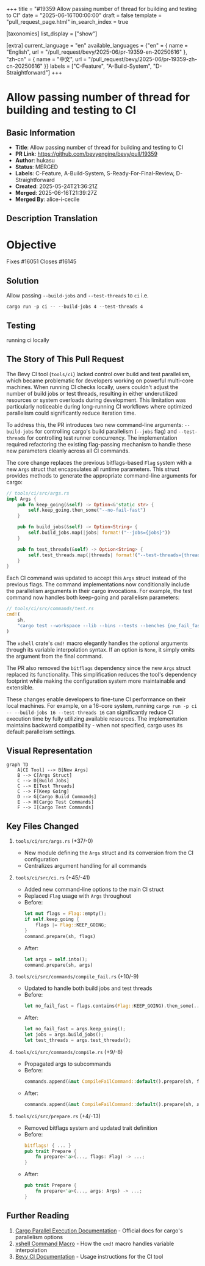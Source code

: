 +++
title = "#19359 Allow passing number of thread for building and testing to CI"
date = "2025-06-16T00:00:00"
draft = false
template = "pull_request_page.html"
in_search_index = true

[taxonomies]
list_display = ["show"]

[extra]
current_language = "en"
available_languages = {"en" = { name = "English", url = "/pull_request/bevy/2025-06/pr-19359-en-20250616" }, "zh-cn" = { name = "中文", url = "/pull_request/bevy/2025-06/pr-19359-zh-cn-20250616" }}
labels = ["C-Feature", "A-Build-System", "D-Straightforward"]
+++

# Allow passing number of thread for building and testing to CI

## Basic Information
- **Title**: Allow passing number of thread for building and testing to CI
- **PR Link**: https://github.com/bevyengine/bevy/pull/19359
- **Author**: hukasu
- **Status**: MERGED
- **Labels**: C-Feature, A-Build-System, S-Ready-For-Final-Review, D-Straightforward
- **Created**: 2025-05-24T21:36:21Z
- **Merged**: 2025-06-16T21:39:27Z
- **Merged By**: alice-i-cecile

## Description Translation
# Objective

Fixes #16051
Closes #16145

## Solution

Allow passing `--build-jobs` and `--test-threads` to `ci`
i.e.
```
cargo run -p ci -- --build-jobs 4 --test-threads 4
```

## Testing

running ci locally

## The Story of This Pull Request

The Bevy CI tool (`tools/ci`) lacked control over build and test parallelism, which became problematic for developers working on powerful multi-core machines. When running CI checks locally, users couldn't adjust the number of build jobs or test threads, resulting in either underutilized resources or system overloads during development. This limitation was particularly noticeable during long-running CI workflows where optimized parallelism could significantly reduce iteration time.

To address this, the PR introduces two new command-line arguments: `--build-jobs` for controlling cargo's build parallelism (`--jobs` flag) and `--test-threads` for controlling test runner concurrency. The implementation required refactoring the existing flag-passing mechanism to handle these new parameters cleanly across all CI commands.

The core change replaces the previous bitflags-based `Flag` system with a new `Args` struct that encapsulates all runtime parameters. This struct provides methods to generate the appropriate command-line arguments for cargo:

```rust
// tools/ci/src/args.rs
impl Args {
    pub fn keep_going(&self) -> Option<&'static str> {
        self.keep_going.then_some("--no-fail-fast")
    }

    pub fn build_jobs(&self) -> Option<String> {
        self.build_jobs.map(|jobs| format!("--jobs={jobs}"))
    }

    pub fn test_threads(&self) -> Option<String> {
        self.test_threads.map(|threads| format!("--test-threads={threads}"))
    }
}
```

Each CI command was updated to accept this `Args` struct instead of the previous flags. The command implementations now conditionally include the parallelism arguments in their cargo invocations. For example, the test command now handles both keep-going and parallelism parameters:

```rust
// tools/ci/src/commands/test.rs
cmd!(
    sh,
    "cargo test --workspace --lib --bins --tests --benches {no_fail_fast...} {jobs...} -- {test_threads...}"
)
```

The `xshell` crate's `cmd!` macro elegantly handles the optional arguments through its variable interpolation syntax. If an option is `None`, it simply omits the argument from the final command.

The PR also removed the `bitflags` dependency since the new `Args` struct replaced its functionality. This simplification reduces the tool's dependency footprint while making the configuration system more maintainable and extensible.

These changes enable developers to fine-tune CI performance on their local machines. For example, on a 16-core system, running `cargo run -p ci -- --build-jobs 16 --test-threads 16` can significantly reduce CI execution time by fully utilizing available resources. The implementation maintains backward compatibility - when not specified, cargo uses its default parallelism settings.

## Visual Representation

```mermaid
graph TD
    A[CI Tool] --> B[New Args]
    B --> C[Args Struct]
    C --> D[Build Jobs]
    C --> E[Test Threads]
    C --> F[Keep Going]
    D --> G[Cargo Build Commands]
    E --> H[Cargo Test Commands]
    F --> I[Cargo Test Commands]
```

## Key Files Changed

1. `tools/ci/src/args.rs` (+37/-0)
   - New module defining the `Args` struct and its conversion from the CI configuration
   - Centralizes argument handling for all commands

2. `tools/ci/src/ci.rs` (+45/-41)
   - Added new command-line options to the main CI struct
   - Replaced `Flag` usage with `Args` throughout
   - Before:
     ```rust
     let mut flags = Flag::empty();
     if self.keep_going {
         flags |= Flag::KEEP_GOING;
     }
     command.prepare(sh, flags)
     ```
   - After:
     ```rust
     let args = self.into();
     command.prepare(sh, args)
     ```

3. `tools/ci/src/commands/compile_fail.rs` (+10/-9)
   - Updated to handle both build jobs and test threads
   - Before:
     ```rust
     let no_fail_fast = flags.contains(Flag::KEEP_GOING).then_some(...);
     ```
   - After:
     ```rust
     let no_fail_fast = args.keep_going();
     let jobs = args.build_jobs();
     let test_threads = args.test_threads();
     ```

4. `tools/ci/src/commands/compile.rs` (+9/-8)
   - Propagated args to subcommands
   - Before:
     ```rust
     commands.append(&mut CompileFailCommand::default().prepare(sh, flags));
     ```
   - After:
     ```rust
     commands.append(&mut CompileFailCommand::default().prepare(sh, args));
     ```

5. `tools/ci/src/prepare.rs` (+4/-13)
   - Removed bitflags system and updated trait definition
   - Before:
     ```rust
     bitflags! { ... }
     pub trait Prepare {
         fn prepare<'a>(..., flags: Flag) -> ...;
     }
     ```
   - After:
     ```rust
     pub trait Prepare {
         fn prepare<'a>(..., args: Args) -> ...;
     }
     ```

## Further Reading
1. [Cargo Parallel Execution Documentation](https://doc.rust-lang.org/cargo/commands/cargo-build.html#parallelism) - Official docs for cargo's parallelism options
2. [xshell Command Macro](https://docs.rs/xshell/latest/xshell/macro.cmd.html) - How the `cmd!` macro handles variable interpolation
3. [Bevy CI Documentation](https://github.com/bevyengine/bevy/blob/main/tools/ci/README.md) - Usage instructions for the CI tool